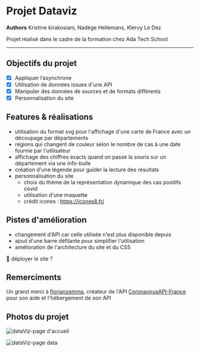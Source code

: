Projet Dataviz
=============

__Authors__ Kristine kirakosiani, Nadège Hellemans, Klervy Le Dez

Projet réalisé dans le cadre de la formation chez Ada Tech School
_ _ _ _ 

Objectifs du projet
---------------
- [x] Appliquer l’asynchrone
- [x] Utilisation de données issues d'une API
- [x] Manipuler des données de sources et de formats différents
- [x] Personnalisation du site

Features & réalisations
---------------
* utilisation du format svg pour l'affichage d'une carte de France avec un découpage par départements
* régions qui changent de couleur selon le nombre de cas à une date fournie par l'utilisateur
* affichage des chiffres exacts quand on passe la souris sur un département via une info-bulle
* création d'une légende pour guider la lecture des résultats 
* personnalisation du site
  * choix du thème de la représentation dynamique des cas positifs covid
  * utilisation d'une maquette
  * crédit icones : https://icones8.fr/

Pistes d'amélioration
---------------
* changement d'API car celle utilisée n'est plus disponible depuis
* ajout d'une barre défilante pour simplifier l'utilisation 
* amélioration de l'architecture du site et du CSS

🚀 déployer le site ?

Remerciments
---------------
Un grand merci à [florianzemma](https://github.com/florianzemma), créateur de l'API [CoronavirusAPI-France](https://github.com/florianzemma/CoronavirusAPI-France) pour son aide et l'hébergement de son API

Photos du projet
---------------


![dataViz-page d'accueil](https://user-images.githubusercontent.com/112544312/221221674-e6e6e96d-65a6-4c51-a91c-ceef5ac3daee.png)


![dataViz-page data](https://user-images.githubusercontent.com/112544312/221221696-505eae8b-4812-43fb-b1f9-7163b1eb0351.png)
